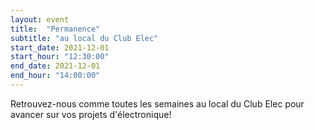 ```yaml
---
layout: event
title:  "Permanence"
subtitle: "au local du Club Elec"
start_date: 2021-12-01
start_hour: "12:30:00"
end_date: 2021-12-01
end_hour: "14:00:00"
---
```


Retrouvez-nous comme toutes les semaines au local du Club Elec pour avancer sur vos projets d'électronique!
